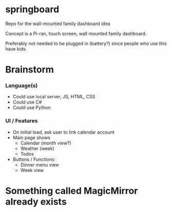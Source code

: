 # springboard
Repo for the wall-mounted family dashboard idea

Concept is a Pi-ran, touch screen, wall mounted family dashboard.

Preferably not needed to be plugged in (battery?) since people who use this have kids.

# Brainstorm

### Language(s)
- Could use local server, JS, HTML, CSS
- Could use C#
- Could use Python

### UI / Features
- On initial load, ask user to link calendar account
- Main page shows 
    - Calendar (month view?) 
    - Weather (week) 
    - Todos
- Buttons / Functions:
    - Dinner menu view
    - Week view 

# Something called MagicMirror already exists 